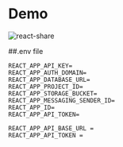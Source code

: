 # Demo

![react-share](https://user-images.githubusercontent.com/67653402/142279058-ad992287-2df4-45d8-8840-fdb88e69a47a.gif)

##.env file

```
REACT_APP_API_KEY=
REACT_APP_AUTH_DOMAIN=
REACT_APP_DATABASE_URL=
REACT_APP_PROJECT_ID=
REACT_APP_STORAGE_BUCKET=
REACT_APP_MESSAGING_SENDER_ID=
REACT_APP_ID=
REACT_APP_API_TOKEN=

REACT_APP_API_BASE_URL =
REACT_APP_API_TOKEN =
```
